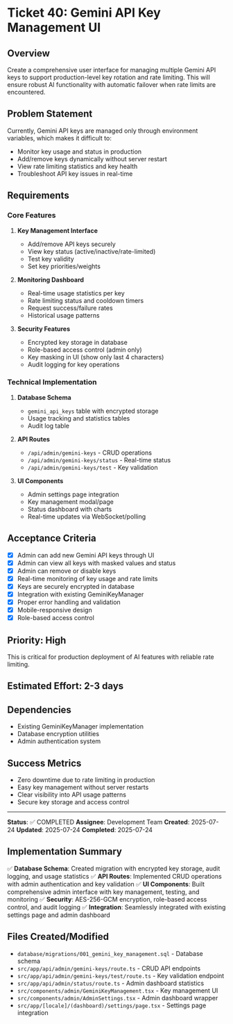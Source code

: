 # Ticket 40: Gemini API Key Management UI

## Overview
Create a comprehensive user interface for managing multiple Gemini API keys to support production-level key rotation and rate limiting. This will ensure robust AI functionality with automatic failover when rate limits are encountered.

## Problem Statement
Currently, Gemini API keys are managed only through environment variables, which makes it difficult to:
- Monitor key usage and status in production
- Add/remove keys dynamically without server restart
- View rate limiting statistics and key health
- Troubleshoot API key issues in real-time

## Requirements

### Core Features
1. **Key Management Interface**
   - Add/remove API keys securely
   - View key status (active/inactive/rate-limited)
   - Test key validity
   - Set key priorities/weights

2. **Monitoring Dashboard**
   - Real-time usage statistics per key
   - Rate limiting status and cooldown timers
   - Request success/failure rates
   - Historical usage patterns

3. **Security Features**
   - Encrypted key storage in database
   - Role-based access control (admin only)
   - Key masking in UI (show only last 4 characters)
   - Audit logging for key operations

### Technical Implementation
1. **Database Schema**
   - `gemini_api_keys` table with encrypted storage
   - Usage tracking and statistics tables
   - Audit log table

2. **API Routes**
   - `/api/admin/gemini-keys` - CRUD operations
   - `/api/admin/gemini-keys/status` - Real-time status
   - `/api/admin/gemini-keys/test` - Key validation

3. **UI Components**
   - Admin settings page integration
   - Key management modal/page
   - Status dashboard with charts
   - Real-time updates via WebSocket/polling

## Acceptance Criteria
- [x] Admin can add new Gemini API keys through UI
- [x] Admin can view all keys with masked values and status
- [x] Admin can remove or disable keys
- [x] Real-time monitoring of key usage and rate limits
- [x] Keys are securely encrypted in database
- [x] Integration with existing GeminiKeyManager
- [x] Proper error handling and validation
- [x] Mobile-responsive design
- [x] Role-based access control

## Priority: High
This is critical for production deployment of AI features with reliable rate limiting.

## Estimated Effort: 2-3 days

## Dependencies
- Existing GeminiKeyManager implementation
- Database encryption utilities
- Admin authentication system

## Success Metrics
- Zero downtime due to rate limiting in production
- Easy key management without server restarts
- Clear visibility into API usage patterns
- Secure key storage and access control

---
**Status**: ✅ COMPLETED
**Assignee**: Development Team
**Created**: 2025-07-24
**Updated**: 2025-07-24
**Completed**: 2025-07-24

## Implementation Summary
✅ **Database Schema**: Created migration with encrypted key storage, audit logging, and usage statistics
✅ **API Routes**: Implemented CRUD operations with admin authentication and key validation
✅ **UI Components**: Built comprehensive admin interface with key management, testing, and monitoring
✅ **Security**: AES-256-GCM encryption, role-based access control, and audit logging
✅ **Integration**: Seamlessly integrated with existing settings page and admin dashboard

## Files Created/Modified
- `database/migrations/001_gemini_key_management.sql` - Database schema
- `src/app/api/admin/gemini-keys/route.ts` - CRUD API endpoints
- `src/app/api/admin/gemini-keys/test/route.ts` - Key validation endpoint
- `src/app/api/admin/status/route.ts` - Admin dashboard statistics
- `src/components/admin/GeminiKeyManagement.tsx` - Key management UI
- `src/components/admin/AdminSettings.tsx` - Admin dashboard wrapper
- `src/app/[locale]/(dashboard)/settings/page.tsx` - Settings page integration